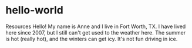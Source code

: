 # hello-world
Resources 
Hello!  My name is Anne and I live in Fort Worth, TX.  I have lived here since 2007, but I still can't get used to the weather here.  The summer is hot (really hot), and the winters can get icy.  It's not fun driving in ice.

